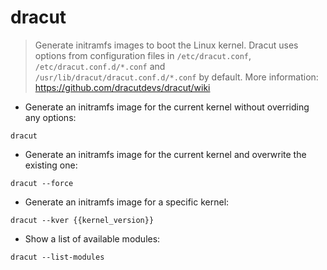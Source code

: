 # dracut

> Generate initramfs images to boot the Linux kernel.
> Dracut uses options from configuration files in `/etc/dracut.conf`, `/etc/dracut.conf.d/*.conf` and `/usr/lib/dracut/dracut.conf.d/*.conf` by default.
> More information: <https://github.com/dracutdevs/dracut/wiki>

- Generate an initramfs image for the current kernel without overriding any options:

`dracut`

- Generate an initramfs image for the current kernel and overwrite the existing one:

`dracut --force`

- Generate an initramfs image for a specific kernel:

`dracut --kver {{kernel_version}}`

- Show a list of available modules:

`dracut --list-modules`

